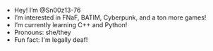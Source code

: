 - Hey! I’m @Sn00z13-76
- I’m interested in FNaF, BATIM, Cyberpunk, and a ton more games!
- I’m currently learning C++ and Python!
- Pronouns: she/they
- Fun fact: I'm legally deaf!
